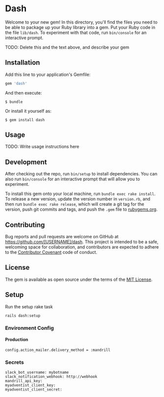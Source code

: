 # Dash

Welcome to your new gem! In this directory, you'll find the files you need to be able to package up your Ruby library into a gem. Put your Ruby code in the file `lib/dash`. To experiment with that code, run `bin/console` for an interactive prompt.

TODO: Delete this and the text above, and describe your gem

## Installation

Add this line to your application's Gemfile:

```ruby
gem 'dash'
```

And then execute:

    $ bundle

Or install it yourself as:

    $ gem install dash

## Usage

TODO: Write usage instructions here

## Development

After checking out the repo, run `bin/setup` to install dependencies. You can also run `bin/console` for an interactive prompt that will allow you to experiment.

To install this gem onto your local machine, run `bundle exec rake install`. To release a new version, update the version number in `version.rb`, and then run `bundle exec rake release`, which will create a git tag for the version, push git commits and tags, and push the `.gem` file to [rubygems.org](https://rubygems.org).

## Contributing

Bug reports and pull requests are welcome on GitHub at https://github.com/[USERNAME]/dash. This project is intended to be a safe, welcoming space for collaboration, and contributors are expected to adhere to the [Contributor Covenant](http://contributor-covenant.org) code of conduct.

## License

The gem is available as open source under the terms of the [MIT License](http://opensource.org/licenses/MIT).

## Setup

Run the setup rake task

```
rails dash:setup
```
### Environment Config

#### Production

```
config.action_mailer.delivery_method = :mandrill
```

### Secrets

```
slack_bot_username: mybotname
slack_notification_webhook: http://webhook
mandrill_api_key:
myadventist_client_key: 
myadventist_client_secret:
```
